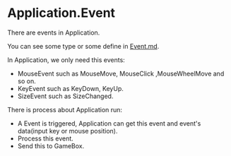 # Application.Event

There are events in Application.

You can see some type or some define in [Event.md](/Event.md).

In Application, we only need this events:

- MouseEvent such as MouseMove, MouseClick ,MouseWheelMove and so on.
- KeyEvent such as KeyDown, KeyUp.
- SizeEvent such as SizeChanged.

There is process about Application run:

- A Event is triggered, Application can get this event and event's data(input key or mouse position).
- Process this event.
- Send this to GameBox.


